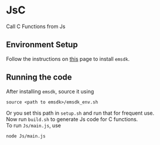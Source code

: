 # JsC
Call C Functions from Js

## Environment Setup

Follow the instructions on [this](https://emscripten.org/docs/getting_started/downloads.html) page to install `emsdk`.

## Running the code
After installing `emsdk`, source it using
```
source <path to emsdk>/emsdk_env.sh
```
Or you set this path in `setup.sh` and run that for frequent use.
\
Now run `build.sh` to generate Js code for C functions.\
To run `Js/main.js`, use
```
node Js/main.js
```